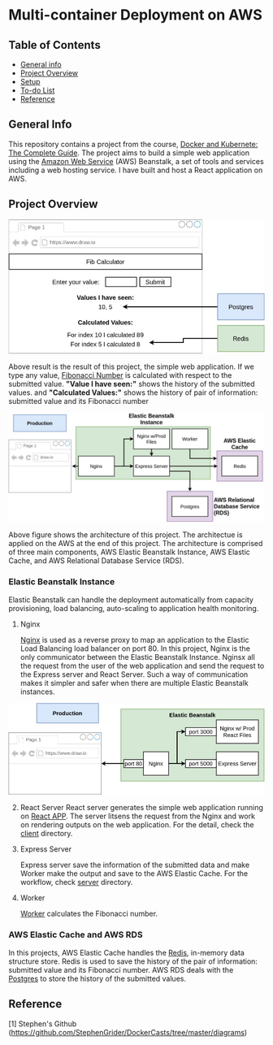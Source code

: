 # Multi-container Deployment on AWS

## Table of Contents

- [General info](#general-info)
- [Project Overview](#project-overview)
- [Setup](#setup)
- [To-do List](#To-do-List)
- [Reference](#reference)

## General Info

This repository contains a project from the course, [Docker and Kubernete: The Complete Guide](https://www.udemy.com/docker-and-kubernetes-the-complete-guide). The project aims to build a simple web application using the [Amazon Web Service](https://cloud.google.com/) (AWS) Beanstalk, a set of tools and services including a web hosting service. I have built and host a React application on AWS.

## Project Overview

<img src="./image/web_app.jpg">

Above result is the result of this project, the simple web application.
If we type any value, [Fibonacci Number](https://en.wikipedia.org/wiki/Fibonacci_number/) is calculated with respect to the submitted value. <strong>"Value I have seen:"</strong> shows the history of the submitted values. and <strong>"Calculated Values:"</strong> shows the history of pair of information: submitted value and its Fibonacci number

<img src="./image/architecture.jpg">

Above figure shows the architecture of this project. The architectue is applied on the AWS at the end of this project.
The architecture is comprised of three main components, AWS Elastic Beanstalk Instance, AWS Elastic Cache, and AWS Relational Database Service (RDS).

### Elastic Beanstalk Instance

Elastic Beanstalk can handle the deployment automatically from capacity provisioning, load balancing, auto-scaling to application health monitoring.

1. Nginx

   [Nginx](https://www.nginx.com/) is used as a reverse proxy to map an application to the Elastic Load Balancing load balancer on port 80. In this project, Nginx is the only communicator between the Elastic Beanstalk Instance. Nginsx all the request from the user of the web application and send the request to the Express server and React Server. Such a way of communication makes it simpler and safer when there are multiple Elastic Beanstalk instances.

<img src="./image/nginx.jpg">

2. React Server
   React server generates the simple web application running on [React APP](https://reactjs.org/docs/create-a-new-react-app.html). The server litsens the request from the Nginx and work on rendering outputs on the web application. For the detail, check the [client](client) directory.

3. Express Server

   Express server save the information of the submitted data and make Worker make the output and save to the AWS Elastic Cache. For the workflow, check [server](server) directory.

4. Worker

   [Worker](worker) calculates the Fibonacci number.

### AWS Elastic Cache and AWS RDS

In this projects, AWS Elastic Cache handles the [Redis](https://redis.io/), in-memory data structure store. Redis is used to save the history of the pair of information: submitted value and its Fibonacci number. AWS RDS deals with the [Postgres](https://www.postgresql.org/) to store the history of the submitted values.

## Reference

[1] Stephen's Github (https://github.com/StephenGrider/DockerCasts/tree/master/diagrams)
